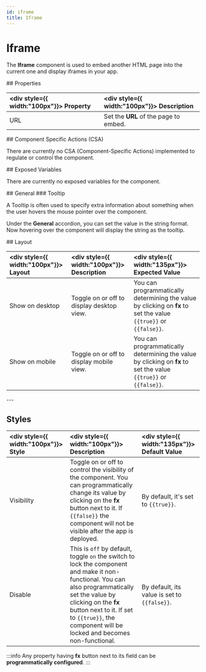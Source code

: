 ```yaml
---
id: iframe
title: Iframe
---
```

# Iframe

The **Iframe** component is used to embed another HTML page into the current one and display iframes in your app.

<div>
## Properties

| <div style={{ width:"100px"}}> Property </div> |  <div style={{ width:"100px"}}> Description </div> |
|:--------- |:---------|
| URL | Set the **URL** of the page to embed.|

</div>

<div>
## Component Specific Actions (CSA)

There are currently no CSA (Component-Specific Actions) implemented to regulate or control the component.

</div>

<div>
## Exposed Variables

There are currently no exposed variables for the component.

</div>

<div>
## General
### Tooltip

A Tooltip is often used to specify extra information about something when the user hovers the mouse pointer over the component.

Under the <b>General</b> accordion, you can set the value in the string format. Now hovering over the component will display the string as the tooltip.

</div>

<div>
## Layout

| <div style={{ width:"100px"}}> Layout </div> | <div style={{ width:"100px"}}> Description </div> | <div style={{ width:"135px"}}> Expected Value </div> |
|:--------------- |:----------------------------------------- | :------------------------------------------------------------------------------------------------------------- |
| Show on desktop | Toggle on or off to display desktop view. | You can programmatically determining the value by clicking on **fx** to set the value `{{true}}` or `{{false}}`. |
| Show on mobile  | Toggle on or off to display mobile view.  | You can programmatically determining the value by clicking on **fx** to set the value `{{true}}` or `{{false}}`. |

</div>

<div>
--- 

## Styles

| <div style={{ width:"100px"}}> Style </div> | <div style={{ width:"100px"}}> Description </div> | <div style={{ width:"135px"}}> Default Value </div> |
|:----------- |:----------- |:------------- |
| Visibility | Toggle on or off to control the visibility of the component. You can programmatically change its value by clicking on the **fx** button next to it. If `{{false}}` the component will not be visible after the app is deployed. | By default, it's set to `{{true}}`. |
| Disable | This is `off` by default, toggle `on` the switch to lock the component and make it non-functional. You can also programmatically set the value by clicking on the **fx** button next to it. If set to `{{true}}`, the component will be locked and becomes non-functional. | By default, its value is set to `{{false}}`. |

:::info
Any property having **fx** button next to its field can be **programmatically configured**.
:::

</div>
